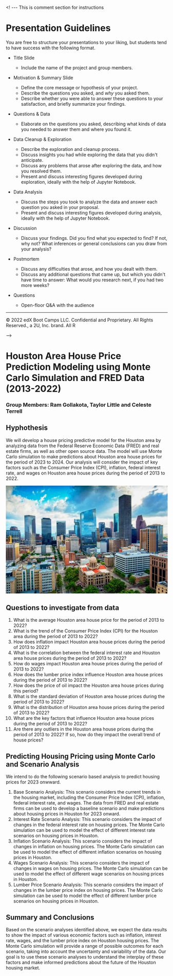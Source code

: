 <! --- This is comment section for instructions 

# Presentation Guidelines

You are free to structure your presentations to your liking, but students tend to have success with the following format.

* Title Slide

  * Include the name of the project and group members.

* Motivation & Summary Slide

  * Define the core message or hypothesis of your project.
  * Describe the questions you asked, and _why_ you asked them.
  * Describe whether you were able to answer these questions to your satisfaction, and briefly summarize your findings.

* Questions & Data

  * Elaborate on the questions you asked, describing what kinds of data you needed to answer them and where you found it.

* Data Cleanup & Exploration

  * Describe the exploration and cleanup process.
  * Discuss insights you had while exploring the data that you didn't anticipate.
  * Discuss any problems that arose after exploring the data, and how you resolved them.
  * Present and discuss interesting figures developed during exploration, ideally with the help of Jupyter Notebook.

* Data Analysis

  * Discuss the steps you took to analyze the data and answer each question you asked in your proposal.
  * Present and discuss interesting figures developed during analysis, ideally with the help of Jupyter Notebook.

* Discussion

  * Discuss your findings. Did you find what you expected to find? If not, why not? What inferences or general conclusions can you draw from your analysis?

* Postmortem

  * Discuss any difficulties that arose, and how you dealt with them.
  * Discuss any additional questions that came up, but which you didn't have time to answer: What would you research next, if you had two more weeks?

* Questions
  * Open-floor Q&A with the audience

- - -

© 2022 edX Boot Camps LLC. Confidential and Proprietary. All Rights Reserved., a 2U, Inc. brand. All R



-->



<h1>Houston Area House Price Prediction Modeling using Monte Carlo Simulation and FRED Data (2013-2022)</h1>

<h3>Group Members:  Ram Gollakota, Taylor Little and Celeste Terrell</h3>

<h2>Hyphothesis</h2>

We will develop a house pricing predictive model for the Houston area by analyzing data from the Federal Reserve Economic Data (FRED) and real estate firms, as well as other open source data. The model will use Monte Carlo simulation to make predictions about Houston area house prices for the period of 2023 to 2024. Our analysis will consider the impact of key factors such as the Consumer Price Index (CPI), inflation, federal interest rate, and wages on Houston area house prices during the period of 2013 to 2022.

<p style="text-align:center;">
  <img src="houston.png" alt="Houston">
</p>


<h2>Questions to investigate from data</h2>

1. What is the average Houston area house price for the period of 2013 to 2022?
2. What is the trend of the Consumer Price Index (CPI) for the Houston area during the period of 2013 to 2022?
3. How does inflation impact Houston area house prices during the period of 2013 to 2022?
4. What is the correlation between the federal interest rate and Houston area house prices during the period of 2013 to 2022?
5. How do wages impact Houston area house prices during the period of 2013 to 2022?
6. How does the lumber price index influence Houston area house prices during the period of 2013 to 2022?
7. How does the price of oil impact the Houston area house prices during this period?
8. What is the standard deviation of Houston area house prices during the period of 2013 to 2022?
9. What is the distribution of Houston area house prices during the period of 2013 to 2022?
10. What are the key factors that influence Houston area house prices during the period of 2013 to 2022?
11. Are there any outliers in the Houston area house prices during the period of 2013 to 2022? If so, how do they impact the overall trend of house prices?

<h2>Predicting Housing Pricing using Monte Carlo and Scenario Analysis</h2>

We intend to do the following scenario based analysis to predict housing prices for 2023 onwward.

1. Base Scenario Analysis: This scenario considers the current trends in the housing market, including the Consumer Price Index (CPI), inflation, federal interest rate, and wages. The data from FRED and real estate firms can be used to develop a baseline scenario and make predictions about housing prices in Houston for 2023 onward.
2. Interest Rate Scenario Analysis: This scenario considers the impact of changes in the federal interest rate on housing prices. The Monte Carlo simulation can be used to model the effect of different interest rate scenarios on housing prices in Houston.
3. Inflation Scenario Analysis: This scenario considers the impact of changes in inflation on housing prices. The Monte Carlo simulation can be used to model the effect of different inflation scenarios on housing prices in Houston.
4. Wages Scenario Analysis: This scenario considers the impact of changes in wages on housing prices. The Monte Carlo simulation can be used to model the effect of different wage scenarios on housing prices in Houston.
5. Lumber Price Scenario Analysis: This scenario considers the impact of changes in the lumber price index on housing prices. The Monte Carlo simulation can be used to model the effect of different lumber price scenarios on housing prices in Houston.

<h2>Summary and Conclusions</h2>

Based on the scenario analyses identified above, we expect the data results to show the impact of various economic factors such as inflation, interest rate, wages, and the lumber price index on Houston housing prices. The Monte Carlo simulation will provide a range of possible outcomes for each scenario, taking into account the uncertainty and variability of the data. Our goal is to use these scenario analyses to understand the interplay of these factors and make informed predictions about the future of the Houston housing market.